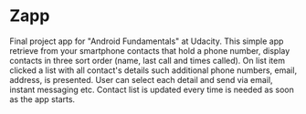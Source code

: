 # Zapp
Final project app for "Android Fundamentals" at Udacity.
This simple app retrieve from your smartphone contacts that hold a phone number, 
display contacts in three sort order (name, last call and times called).
On list item clicked a list with all contact's details such additional phone numbers, email, address, is presented.
User can select each detail and send via email, instant messaging etc.
Contact list is updated every time is needed as soon as the app starts.
